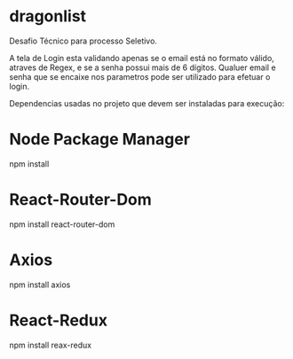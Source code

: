 # dragonlist
Desafio Técnico para processo Seletivo.

A tela de Login esta validando apenas se o email está no formato válido, atraves de Regex, e se a senha possui mais de 6 dígitos.
Qualuer email e senha que se encaixe nos parametros pode ser utilizado para efetuar o login.

Dependencias usadas no projeto que devem ser instaladas para execução:

# Node Package Manager
  npm install
# React-Router-Dom
  npm install react-router-dom
# Axios
  npm install axios
# React-Redux
  npm install reax-redux
  
